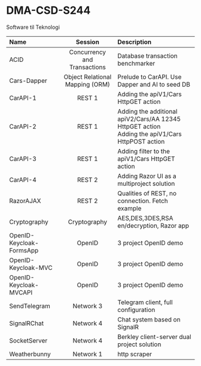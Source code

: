 # DMA-CSD-S244
Software til Teknologi

| Name | Session | Description |
|:------------ |:-------:|:------------ |
| ACID | Concurrency and Transactions | Database transaction benchmarker |
| Cars-Dapper | Object Relational Mapping (ORM) | Prelude to CarAPI. Use Dapper and AI to seed DB |
| CarAPI-1 | REST 1 | Adding the apiV1/Cars HttpGET action |
| CarAPI-2 | REST 1 | Adding the additional apiV2/Cars/AA 12345 HttpGET action<br>Adding the apiV1/Cars HttpPOST action |
| CarAPI-3 | REST 1 | Adding filter to the apiV1/Cars HttpGET action |
| CarAPI-4 | REST 2 | Adding Razor UI as a multiproject solution |
| RazorAJAX | REST 2 | Qualities of REST, no connection. Fetch example |
| Cryptography | Cryptography | AES,DES,3DES,RSA en/decryption, Razor app |
| OpenID-Keycloak-FormsApp | OpenID | 3 project OpenID demo |
| OpenID-Keycloak-MVC | OpenID | 3 project OpenID demo |
| OpenID-Keycloak-MVCAPI | OpenID | 3 project OpenID demo |
| SendTelegram | Network 3 | Telegram client, full configuration |
| SignalRChat | Network 4 | Chat system based on SignalR |
| SocketServer | Network 4 | Berkley client-server dual project solution |
| Weatherbunny | Network 1      | http scraper |
